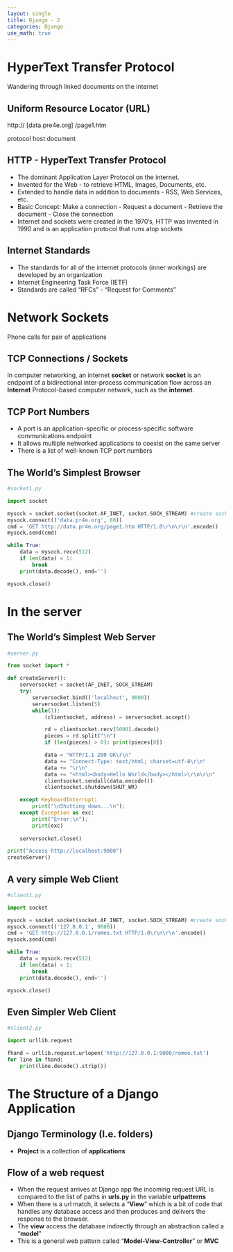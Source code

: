 ```yaml
---
layout: single
title: Django - 2
categories: Django
use_math: true
---
```

# HyperText Transfer Protocol

Wandering through linked documents on the internet

## Uniform Resource Locator (URL)

  http://     [data.pre4e.org]       /page1.htm

protocol            host              document

## HTTP - HyperText Transfer Protocol

- The dominant Application Layer Protocol on the internet.
- Invented for the Web - to retrieve HTML, Images, Documents, etc.
- Extended to handle data in addition to documents - RSS, Web Services, etc.
- Basic Concept: Make a connection - Request a document - Retrieve the document - Close the connection
- Internet and sockets were created in the 1970’s, HTTP was invented in 1990 and is an application protocol that runs atop sockets

## Internet Standards

- The standards for all of the internet protocols (inner workings) are developed by an organization
- Internet Engineering Task Force (IETF)
- Standards are called “RFCs” - “Request for Comments”

# Network Sockets

Phone calls for pair of applications

## TCP Connections / Sockets

In computer networking, an internet **socket** or network **socket** is an endpoint of a bidirectional inter-process communication flow across an **Internet** Protocol-based computer network, such as the **internet**.

## TCP Port Numbers

- A port is an application-specific or process-specific software communications endpoint
- It allows multiple networked applications to coexist on the same server
- There is a list of well-known TCP port numbers

## The World’s Simplest Browser

```python
#socket1.py

import socket

mysock = socket.socket(socket.AF_INET, socket.SOCK_STREAM) #create socket
mysock.connect(('data.pr4e.org', 80))
cmd = 'GET http://data.pr4e.org/page1.htm HTTP/1.0\r\n\r\n'.encode()
mysock.send(cmd)

while True:
	data = mysock.recv(512)
	if len(data) < 1:
		break
	print(data.decode(), end='')

mysock.close()
```

# In the server

## The World’s Simplest Web Server

```python
#server.py

from socket import *

def createServer():
	serversocket = socket(AF_INET, SOCK_STREAM)
	try:
		serversocket.bind(('localhost', 9000))
		serversocket.listen(5)
		while(1):
			(clientsocket, address) = serversocket.accept()

			rd = clientsocket.recv(5000).decode()
			pieces = rd.split("\n")
			if (len(pieces) > 0): print(pieces[0])

			data = "HTTP/1.1 200 OK\r\n"
			data += "Connect-Type: text/html; charset=utf-8\r\n"
			data += "\r\n"
			data += "<html><body>Hello World</body></html>\r\n\r\n"
			clientsocket.sendall(data.encode())
			clientsocket.shutdown(SHUT_WR)

	except KeyboardInterrupt:
		print("\nShutting down...\n");
	except Exception as exc:
		print("Error:\n");
		print(exc)
	
	serversocket.close()

print("Access http://localhost:9000")
createServer()

```

## A very simple Web Client

```python
#client1.py

import socket

mysock = socket.socket(socket.AF_INET, socket.SOCK_STREAM) #create socket
mysock.connect(('127.0.0.1', 9000))
cmd = 'GET http://127.0.0.1/romeo.txt HTTP/1.0\r\n\r\n'.encode()
mysock.send(cmd)

while True:
	data = mysock.recv(512)
	if len(data) < 1:
		break
	print(data.decode(), end='')

mysock.close()
```

## Even Simpler Web Client

```python
#client2.py

import urllib.request

fhand = urllib.request.urlopen('http://127.0.0.1:9000/romeo.txt')
for line in fhand:
	print(line.decode().strip())
```

# The Structure of a Django Application

## Django Terminology (I.e. folders)

- **Project** is a collection of **applications**

## Flow of a web request

- When the request arrives at Django app the incoming request URL is compared to the list of paths in **urls.py** in the variable **urlpatterns**
- When there is a url match, it selects a “**View**” which is a bit of code that handles any database access and then produces and delivers the response to the browser.
- The **view** access the database indirectly through an abstraction called a “**model**”
- This is a general web pattern called “**Model-View-Controller**” or **MVC**
